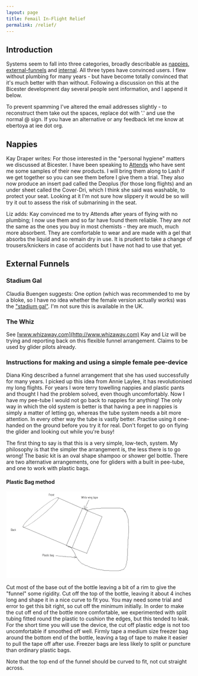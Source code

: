 ```yaml
---
layout: page
title: Femail In-Flight Relief
permalink: /relief/
---
```


## Introduction

Systems seem to fall into three categories, broadly describable as
[nappies](#nappies), [external-funnels](#external-funnels) and
[internal](#internal-fitments). All three types have convinced users. I
flew without plumbing for many years - but have become totally convinced that
it's much better with than without. Following a discussion on this at the
Bicester development day several people sent information, and I append it
below.

To prevent spamming I've altered the email addresses slightly - to
reconstruct them take out the spaces, replace dot with '.' and use the normal
@ sign. If you have an alternative or any feedback let me know at
ebertoya at iee dot org.

## Nappies

Kay Draper writes: For those interested in the "personal hygiene" matters we
discussed at Bicester. I have been speaking to
[Attends](http://www.attends.co.uk) who have sent me some samples of
their new products. I will bring them along to Lash if we get together so you
can see them before I give them a trial. They also now produce an insert pad
called the Deoplus (for those long flights) and an under sheet called the
Cover-Dri, which I think she said was washable, to protect your seat. Looking at
it I'm not sure how slippery it would be so will try it out to assess the risk
of submarining in the seat.

Liz adds: Kay convinced me to try Attends after years of flying with no
plumbing; I now use them and so far have found them reliable. They are
*not* the same as the ones you buy in most chemists - they are
much, much more absorbent. They are comfortable to wear and are made with a gel
that absorbs the liquid and so remain dry in use. It is prudent to take a change
of trousers/knickers in case of accidents but I have not had to use that
yet.

## External Funnels

### Stadium Gal

Claudia Buengen suggests: One option (which was recommended to me by a bloke,
so I have no idea whether the female version actually works) was the ["stadium
gal"](http://www.stadiumpal.com/store/stadiumgal.html). I'm not sure this is
available in the UK.

### The Whiz

See [www.whizaway.com](http://www.whizaway.com) Kay and Liz will be
trying and reporting back on this flexible funnel arrangement. Claims to 
be used by glider pilots already.

### Instructions for making and using a simple female pee-device

Diana King described a funnel arrangement that she has used successfully for
many years. I picked up this idea from Annie Laylee, it has revolutionised my
long flights. For years I wore terry towelling nappies and plastic pants and
thought I had the problem solved, even though uncomfortably. Now I have my
pee-tube I would not go back to nappies for anything! The only way in which the
old system is better is that having a pee in nappies is simply a matter of
letting go, whereas the tube system needs a bit more attention. In every other
way the tube is vastly better. Practise using it one-handed on the ground
before you try it for real. Don't forget to go on flying the glider and looking
out while you're busy!

The first thing to say is that this is a very simple, low-tech, system. My
philosophy is that the simpler the arrangement is, the less there is to go
wrong! The basic kit is an oval shape shampoo or shower gel bottle. There are
two alternative arrangements, one for gliders with a built in pee-tube, and one
to work with plastic bags.

#### Plastic Bag method

![Alt](/assets/funnel.png)

Cut most of the
base out of the bottle leaving a bit of a rim to give the "funnel" some
rigidity. Cut off the top of the bottle, leaving it about 4 inches long and
shape it in a nice curve to fit you. You may need some trial and error to get
this bit right, so cut off the minimum initially. In order to make the cut off
end of the bottle more comfortable, we experimented with split tubing fitted
round the plastic to cushion the edges, but this tended to leak. For the short
time you will use the device, the cut off plastic edge is not too uncomfortable
if smoothed off well. Firmly tape a medium size freezer bag around the bottom
end of the bottle, leaving a tag of tape to make it easier to pull the tape
off after use. Freezer bags are less likely to split or puncture than ordinary
plastic bags.

Note that the top end of the funnel should be curved to fit, not cut
straight across.

